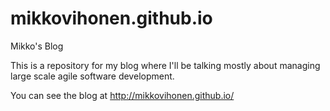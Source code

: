 # mikkovihonen.github.io
Mikko's Blog

This is a repository for my blog where I'll be talking mostly about managing large scale agile software development.

You can see the blog at http://mikkovihonen.github.io/
